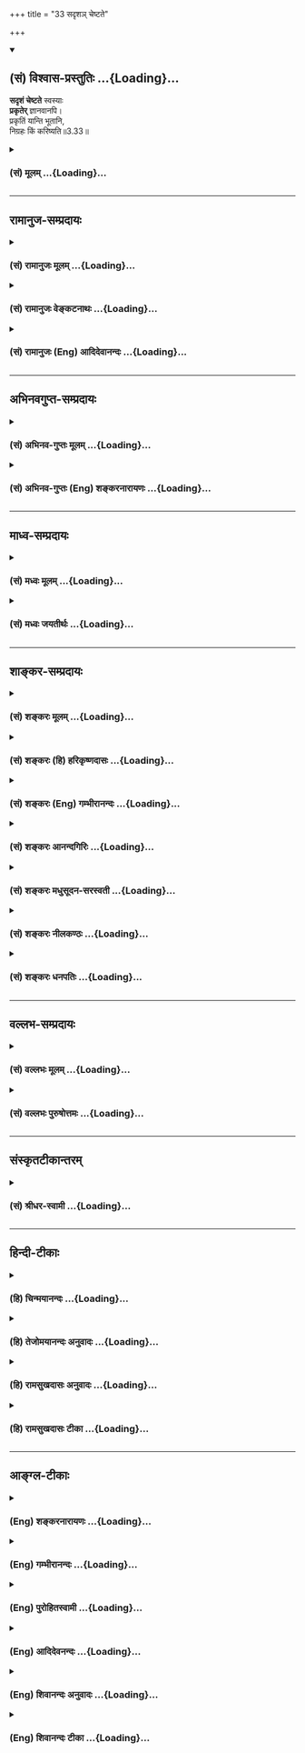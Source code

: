 +++
title = "33 सदृशञ् चेष्टते"

+++
<div class="js_include" newlevelforh1="2" title="(सं) विश्वास-प्रस्तुतिः" unfilled url="/mahAbhAratam/shlokashaH/06-bhIShma-parva/03-bhagavad-gItA-parva/saMskRtam/vishvAsa-prastutiH/03_karma-yogaH/33_sadRsha~n_cheShTa.md">
<details open><summary><h2>(सं) विश्वास-प्रस्तुतिः ...{Loading}...</h2></summary>

**सदृशं चेष्टते** स्वस्याः  
**प्रकृतेर्** ज्ञानवानपि।  
प्रकृतिं यान्ति भूतानि,  
निग्रहः किं करिष्यति॥3.33॥
</details>
</div>
<div class="js_include collapsed" newlevelforh1="3" title="(सं) मूलम्" unfilled url="/mahAbhAratam/shlokashaH/06-bhIShma-parva/03-bhagavad-gItA-parva/saMskRtam/mUlam/03_karma-yogaH/33_sadRsha~n_cheShTa.md">
<details><summary><h3>(सं) मूलम् ...{Loading}...</h3></summary>

सदृशं चेष्टते स्वस्याः प्रकृतेर्ज्ञानवानपि।  
प्रकृतिं यान्ति भूतानि निग्रहः किं करिष्यति।।3.33।।
</details>
</div>


_________________
## रामानुज-सम्प्रदायः
<div class="js_include collapsed" newlevelforh1="3" title="(सं) रामानुजः मूलम्" unfilled url="/mahAbhAratam/shlokashaH/06-bhIShma-parva/03-bhagavad-gItA-parva/saMskRtam/rAmAnujaH/mUlam/03_karma-yogaH/33_sadRsha~n_cheShTa.md">
<details><summary><h3>(सं) रामानुजः मूलम् ...{Loading}...</h3></summary>

।।3.33।। प्रकृतिविविक्तम् ईदृशम् आत्मस्वरूपम् तदेव सर्वदानुसन्धेयम् इति च
शास्त्राणि प्रतिपादयन्ति इति **ज्ञानवान् अपि स्वस्याः प्रकृतेः**
प्राचीनवासनायाः **सदृशं** प्राकृतविषयेषु एव **चेष्टते** कुतः **प्रकृतिं
यान्ति** **भूतानि** अचित्संसृष्टा जन्तवः अनादिकालप्रवृत्तवासनाम् एव
यान्ति तानि वासनानुयायीनि भूतानि शास्त्रकृतो **निग्रहः किं
करिष्यति। प्रकृत्यनुयायित्वप्रकारम् आह**

</details>
</div>
<div class="js_include collapsed" newlevelforh1="3" title="(सं) रामानुजः वेङ्कटनाथः" unfilled url="/mahAbhAratam/shlokashaH/06-bhIShma-parva/03-bhagavad-gItA-parva/saMskRtam/rAmAnujaH/venkaTanAthaH/03_karma-yogaH/33_sadRsha~n_cheShTa.md">
<details><summary><h3>(सं) रामानुजः वेङ्कटनाथः ...{Loading}...</h3></summary>

  
  
।।3.33।। उत्तरप्रघट्टकसङ्गत्यर्थं प्रतिपत्तिसौकर्यार्थं च पूर्वोक्तं
सङ्कलय्य दर्शयति एवमिति। मुक्तानां कर्तृत्वस्य
गुणाधीनत्वाभावात्प्रकृतिसंसर्गिण इत्युक्तम्।
ज्ञानयोगादनादरहेतुभूतदुश्शकत्वादिसमर्थनपरमनन्तरप्रकरणमित्यभिप्रायेणाह
अतः परमिति। नानुतिष्ठन्ति इत्यस्य हेतुरपिसदृशं
इत्यादिनाऽभिप्रेतः। ज्ञानवानपीत्यत्र न तावल्लौकिकज्ञानमात्रमुच्यते तस्य
प्रकृत्यनुकूलत्वप्रवृत्तिविरोधित्वाभावेनापिशब्दानन्वयात्।
नाप्यात्मसाक्षात्कारपर्यन्तं ज्ञानं तस्यामवस्थायां
प्रकृत्यनुवर्तित्वप्रसङ्गाभावात्। अतो यदालम्ब्य ज्ञानयोगे
प्रवर्तितुमुत्सहते तज्ज्ञानमिह विवक्षितम् तच्च शास्त्रजन्यं
यथावस्थितात्मतत्त्वज्ञानमित्यभिप्रायेणाहप्रकृतिविविक्तमिति। ईदृशमिति
यथावस्थितपरशेषत्वादिविशिष्टस्वरूपनिर्देशः। तदेवेति
विषयानुभवव्यवच्छेदः। सर्वदेति आफलावाप्तेरित्यर्थः। स्वस्याः
प्रातिस्विक्या इत्यर्थः। चेतनप्रवृत्तिरूपचेष्टाया असाधारणकारणं हि
रागद्वेषौ तौ चानन्तरश्लोकेऽभिधीयेते तन्मूलं च प्राचीनवासनैव। अतोऽत्र
प्रकृतिशब्देन स्वभावव्यपदेशार्हानादिवासनैव विवक्षितेत्यभिप्रायेणोक्तं
प्राचीनवासनाया इति। सदृशं इत्यनेनाभिप्रेतमानुरूप्यमाह प्राकृतविषयेष्विति
शब्दादिविषयवासनया पुनरपि तत्रैव प्रवर्तत इत्यर्थः। कुत इति।
ज्ञानवांश्चेत् ज्ञानानुरूपं चेष्टताम् कुतः प्रकृत्यनुरूपं चेष्टते
इत्यर्थः। अत्रोत्तरंप्रकृतिं यान्ति भूतानि इति। पुनरुक्तिशङ्कां
परिहरन्नुत्तरत्वं विवृणोति अचिदिति। अचित्संसृष्टा जन्तव इति
भूतशब्दार्थः।
अनादिकालप्रवृत्ताचित्संसर्गकृतापरोक्षाभङ्गुरदेहात्मभ्रमजनितामत्यन्तप्रपञ्चितां
वासनामद्यतनपरोक्षशास्त्रजन्यज्ञानं न सहसैव निरोद्धुं क्षममित्यभिप्रायः।
तदेव विवृणोति तानीति। निग्रह इति नियमनमित्यर्थः। अत्र मम वाऽन्यस्य वेति
निग्रहकर्त्रध्याहारो न युक्तःअनिच्छन्नपि 3।36
इत्यादिप्राकरणिकार्थानुसारेण शास्त्रकृतत्वमेवोचितम्। किं करिष्यतीति न
किञ्चन किञ्चिदपि निरोद्धुं शक्यमित्यर्थः।  
  

</details>
</div>
<div class="js_include collapsed" newlevelforh1="3" title="(सं) रामानुजः (Eng) आदिदेवानन्दः" unfilled url="/mahAbhAratam/shlokashaH/06-bhIShma-parva/03-bhagavad-gItA-parva/saMskRtam/rAmAnujaH/english/AdidevAnandaH/03_karma-yogaH/33_sadRsha~n_cheShTa.md">
<details><summary><h3>(सं) रामानुजः (Eng) आदिदेवानन्दः ...{Loading}...</h3></summary>

3.33 Such and such is the nature of the self, which is different from the Prakrti - this has to be always contemplated upon: thus declare the Sastras. Even a person who knows this, acts in relation to material objects only according to his own nature, i.e., guided by his old subtle impressions. How is this; 'All beings follow their nature.' Beings in conjunction with non-conscient matter, all follow only subtle impressions which have continued to come from time immemorial. What can the control enjoined by Sastras, do to these beings who follow their subtle impressions; Sri Krsna expounds the way by which individuals are overpowered to follow their respective natures:

</details>
</div>


_________________
## अभिनवगुप्त-सम्प्रदायः
<div class="js_include collapsed" newlevelforh1="3" title="(सं) अभिनव-गुप्तः मूलम्" unfilled url="/mahAbhAratam/shlokashaH/06-bhIShma-parva/03-bhagavad-gItA-parva/saMskRtam/abhinava-guptaH/mUlam/03_karma-yogaH/33_sadRsha~n_cheShTa.md">
<details><summary><h3>(सं) अभिनव-गुप्तः मूलम् ...{Loading}...</h3></summary>

।।3.33।। सदृशमिति। योऽपि च ज्ञानी न तस्य व्यवहारे भोजनादौ विपर्यासः
कश्चित्। अपि तु सोऽपि सत्त्वाद्युचितमेव चेष्टते एवमेव जानन्। यतः +++(N
अतः)+++ भूतानां पृथिव्यादीनां प्रकृतौ विलयः आत्मा च अकर्ता नित्यमुक्त इति
कस्य जन्मादिनिग्रहः।

</details>
</div>
<div class="js_include collapsed" newlevelforh1="3" title="(सं) अभिनव-गुप्तः (Eng) शङ्करनारायणः" unfilled url="/mahAbhAratam/shlokashaH/06-bhIShma-parva/03-bhagavad-gItA-parva/saMskRtam/abhinava-guptaH/english/shankaranArAyaNaH/03_karma-yogaH/33_sadRsha~n_cheShTa.md">
<details><summary><h3>(सं) अभिनव-गुप्तः (Eng) शङ्करनारायणः ...{Loading}...</h3></summary>

3.33 Sadrsam etc. There is hardly any difference in the wordly
activities like eating etc., of him who is a man of wisdom. But he too
acts only in conformity to the Sattva, etc., just knowing in this manner
: 'Because the elements like the Earth etc. get absorbed into the
prakrti; and the Self is also a non-doer and ever-freed; therefore the
erradication of birth etc., are for whose sake ;' Then how can there be
bondage at all \[for a man of worldly life\] ; That is as follows, it is
said :

</details>
</div>


_________________
## माध्व-सम्प्रदायः
<div class="js_include collapsed" newlevelforh1="3" title="(सं) मध्वः मूलम्" unfilled url="/mahAbhAratam/shlokashaH/06-bhIShma-parva/03-bhagavad-gItA-parva/saMskRtam/madhvaH/mUlam/03_karma-yogaH/33_sadRsha~n_cheShTa.md">
<details><summary><h3>(सं) मध्वः मूलम् ...{Loading}...</h3></summary>

।।3.33।। एवं चेत्किमिति ते मतं नानुतिष्ठन्ति लोकाः इत्यत आह सदृशमिति।
प्रकृतिः पूर्वसंस्कारः।

</details>
</div>
<div class="js_include collapsed" newlevelforh1="3" title="(सं) मध्वः जयतीर्थः" unfilled url="/mahAbhAratam/shlokashaH/06-bhIShma-parva/03-bhagavad-gItA-parva/saMskRtam/madhvaH/jayatIrthaH/03_karma-yogaH/33_sadRsha~n_cheShTa.md">
<details><summary><h3>(सं) मध्वः जयतीर्थः ...{Loading}...</h3></summary>

।।3.33।। सदृशं इति श्लोकस्य सङ्गतिर्न प्रतीयतेऽतस्तामाह **एवं चेदि**ति।
यदि त्वन्मतानुष्ठाने मोक्षः अन्यथा नाश इत्यर्थः। मूलप्रकृतेरेकत्वात्कथं
स्वस्या इति प्रातिस्विकत्वमुच्यते इत्यत आह **प्रकृति**रिति तत्कार्यौ
रागद्वेषौ उपलक्ष्येते।

</details>
</div>


_________________
## शाङ्कर-सम्प्रदायः
<div class="js_include collapsed" newlevelforh1="3" title="(सं) शङ्करः मूलम्" unfilled url="/mahAbhAratam/shlokashaH/06-bhIShma-parva/03-bhagavad-gItA-parva/saMskRtam/shankaraH/mUlam/03_karma-yogaH/33_sadRsha~n_cheShTa.md">
<details><summary><h3>(सं) शङ्करः मूलम् ...{Loading}...</h3></summary>

।।3.33।। **सदृशम्** अनुरूपं **चेष्टते** चेष्टां करोति। कस्य **स्वस्याः**
स्वकीयायाः **प्रकृतेः**। प्रकृतिर्नाम पूर्वकृतधर्माधर्मादिसंस्कारः
वर्तमानजन्मादौ अभिव्यक्तः सा प्रकृतिः। तस्याः सदृशमेव सर्वो जन्तुः
ज्ञानवानपि चेष्टते किं पुनर्मूर्खः। तस्मात् **प्रकृतिं यान्ति**
अनुगच्छन्ति **भूतानि** प्राणिनः। **निग्रहः** निषेधरूपः **किं करिष्यति**
मम वा अन्यस्य वा।। यदि सर्वो जन्तुः आत्मनः प्रकृतिसदृशमेव चेष्टते न च
प्रकृतिशून्यः कश्चित् अस्ति ततः पुरुषकारस्य विषयानुपपत्तेः
शास्त्रानर्थक्यप्राप्तौ इदमुच्यते

</details>
</div>
<div class="js_include collapsed" newlevelforh1="3" title="(सं) शङ्करः (हि) हरिकृष्णदासः" unfilled url="/mahAbhAratam/shlokashaH/06-bhIShma-parva/03-bhagavad-gItA-parva/saMskRtam/shankaraH/hindI/harikRShNadAsaH/03_karma-yogaH/33_sadRsha~n_cheShTa.md">
<details><summary><h3>(सं) शङ्करः (हि) हरिकृष्णदासः ...{Loading}...</h3></summary>

।।3.33।। तो फिर वे ( लोग ) किस कारणसे आपके मतके अनुसार नहीं चलते दूसरेके
धर्मका अनुष्ठान करते हैं और स्वधर्माचरण नहीं करते आपके प्रतिकूल होकर
आपके शासनको उल्लङ्घन करनेके दोषसे क्यों नहीं डरते इसमें क्या कारण है
इसपर कहते हैं सभी प्राणी एवं ज्ञानवान् भी अपनी प्रकृतिके अनुसार ही
चेष्टा करते हैं अर्थात् जो पूर्वकृत पुण्यपाप आदिका संस्कार वर्तमान
जन्मादिमें प्रकट होता है उसका नाम प्रकृति है उसके अनुसार ज्ञानवान् भी
चेष्टा किया करता है। फिर मूर्खकी तो बात ही क्या है इसलिये सभी प्राणी (
अपनी ) प्रकृति अर्थात् स्वभावकी ओर जा रहे हैं इसमें मेरा या दूसरेका शासन
क्या कर सकता है।

</details>
</div>
<div class="js_include collapsed" newlevelforh1="3" title="(सं) शङ्करः (Eng) गम्भीरानन्दः" unfilled url="/mahAbhAratam/shlokashaH/06-bhIShma-parva/03-bhagavad-gItA-parva/saMskRtam/shankaraH/english/gambhIrAnandaH/03_karma-yogaH/33_sadRsha~n_cheShTa.md">
<details><summary><h3>(सं) शङ्करः (Eng) गम्भीरानन्दः ...{Loading}...</h3></summary>

3.33 Api, even; jnanavan, a man of wisdom-what to speak of a fool!;
cestate, behaves; Sadrsam, according to;-what; svasyah, his own;
prakrteh, nature. Nature means the impressions of virtue, vice, etc.
\[Also, knowledge, desires, and so on.\] acired in the past (lives) and
which become manifest at the commencement of the present life. All
creatures (behave) according to that only. Therefore, bhutani, beings;
yanti, follow; (their) prakrtim, nature. Nigrahah kim karisyati, what
can restraint do, be it from Me or anybody else; If all beings behave
only according to their own nature-and there is none without his
nature-, then, since there arises the contingency of the scriptures
becoming purposeless owing to the absence of any scope for personal
effort, therefore the following is being stated:

</details>
</div>
<div class="js_include collapsed" newlevelforh1="3" title="(सं) शङ्करः आनन्दगिरिः" unfilled url="/mahAbhAratam/shlokashaH/06-bhIShma-parva/03-bhagavad-gItA-parva/saMskRtam/shankaraH/AnandagiriH/03_karma-yogaH/33_sadRsha~n_cheShTa.md">
<details><summary><h3>(सं) शङ्करः आनन्दगिरिः ...{Loading}...</h3></summary>

।।3.33।। भगवन्मतानुवर्तनमन्तरेण परधर्मानुष्ठाने स्वधर्माननुष्ठाने च कारणं
पृच्छति **कस्मादिति।** भगवत्प्रतिकूलत्वमेव तत्र कारणमित्याशङ्क्याह
**तत्प्रतिकूला इति।** राजानुशासनातिक्रमे
दोषदर्शनाद्भगवदनुशासनातिक्रमेऽपि दोषसंभवात्प्रतिकूलत्वं भयकारणमित्यर्थः।
उत्तरत्वेन श्लोकमवतारयति **सदृशमिति।** तत्राहेति। सर्वस्य प्राणिवर्गस्य
प्रकृतिवशवर्तित्वे कैमुतिकन्यायं सूचयति **ज्ञानवानपीति।** सर्वाण्यपि
भूतान्यनिच्छन्त्यपि प्रकृतिसदृशीं चेष्टां गच्छन्तीति निगमयति
**प्रकृतिमिति।** भूतानां प्रकृत्यधीनत्वेऽपि प्रकृतिर्भगवता
निग्राह्येत्याशङ्क्याह **निग्रह इति।** का पुनरियं प्रकृतिर्यदनुसारिणी
भूतानां चेष्टेति पृच्छति **प्रकृतिर्नामेति।** भगवदभिप्रेतां प्रकृतिं
प्रकटयति **पूर्वेति।** आदिशब्देन ज्ञानेच्छादि संगृह्यते। यथोक्तः
संस्कारः स्वशक्त्या प्रवर्तकश्चेत्प्रलयेऽपि प्रवृत्तिः स्यादित्याशङ्क्य
विशिनष्टि **वर्तमानेति।** सर्वो जन्तुरित्युक्तं
विवेकिप्रवृत्तेरतथात्वादित्याशङ्क्यपश्वादिमिश्चाविशेषात् इति
न्यायमनुसरन्नाह **ज्ञानवानिति।** ज्ञानवतामज्ञानवतां च
प्रकृत्यधीनत्वाविशेषे फलितमाह **तस्मादिति।** प्रकृतिं यान्ति
प्रकृतिसदृशीं चेष्टां गच्छन्त्यनिच्छन्त्यपि सर्वाणि भूतानीत्यर्थः।
प्रकृतेर्भगवता तत्तुल्येन वा
केनचिन्निग्रहमाशङ्क्यावतारितचतुर्थपादस्यार्थापेक्षितं पूरयति **मम
वेति।**

</details>
</div>
<div class="js_include collapsed" newlevelforh1="3" title="(सं) शङ्करः मधुसूदन-सरस्वती" unfilled url="/mahAbhAratam/shlokashaH/06-bhIShma-parva/03-bhagavad-gItA-parva/saMskRtam/shankaraH/madhusUdana-sarasvatI/03_karma-yogaH/33_sadRsha~n_cheShTa.md">
<details><summary><h3>(सं) शङ्करः मधुसूदन-सरस्वती ...{Loading}...</h3></summary>

।।3.33।। ननु राज्ञ इव तव शासनातिक्रमे भयं पश्यन्तः कथमसूयन्तस्तव मतं
नानुवर्तन्ते कथं वा सर्वपुरुषार्थसाधने प्रतिकूला भवन्तीत्यत आह
प्रकृतिर्नाम प्राग्जन्मकृतधर्माधर्मज्ञानेच्छादिसंस्कारो
वर्तमानजन्मन्यभिव्यक्तः सर्वतो बलवान्तं विद्याकर्मणी समन्वारभेते
पूर्वप्रज्ञा च इति श्रुतिप्रमाणकः। तस्याः स्वकीयायाः प्रकृतेः
सदृशमनुरूपमेव सर्वो जन्तुर्ज्ञानवान् ब्रह्मविदपिपश्वादिभिश्चाविशेषात्
इतिन्यायात् गुणदोषज्ञानवान्वा चेष्टते किं पुनर्मूर्खः। तस्मात् भूतानि
सर्वे प्राणिनः प्रकृतिं यान्ति अनुवर्तन्ते पुरुषार्थभ्रंशहेतुभूतामपि।
तत्र मम वा राज्ञो वा निग्रहः किं करिष्यति। रागौत्कठ्येन
दुरितान्निवर्तयितुं न शक्नोतीत्यर्थः। महानरकसाधनत्वं ज्ञात्वापि
दुर्वासनाप्राबल्यात्पापेषु प्रवर्तमाना न मच्छासनातिक्रमदोषाद्बिभ्यतीति
भावः।

</details>
</div>
<div class="js_include collapsed" newlevelforh1="3" title="(सं) शङ्करः नीलकण्ठः" unfilled url="/mahAbhAratam/shlokashaH/06-bhIShma-parva/03-bhagavad-gItA-parva/saMskRtam/shankaraH/nIlakaNThaH/03_karma-yogaH/33_sadRsha~n_cheShTa.md">
<details><summary><h3>(सं) शङ्करः नीलकण्ठः ...{Loading}...</h3></summary>

।।3.33।। ननु ते चेत्तव मतं नानुतिष्ठन्ति तर्हि कथं तवान्तर्यामित्वमित्यत
आह **सदृशमिति।** स्वस्याः प्रकृतेः स्वकीयस्य
प्राग्भवीयधर्माधर्मसंस्कारस्य सदृशमनुरूपं ज्ञानवानपि चेष्टते किमु
मूर्खः। पश्वादिभिश्चाविशेषात् इति न्यायात्। तस्मात्प्रकृतिं
यान्त्यनुसरन्ति भूतानि प्राणिनस्तत्र मम वान्यस्य वा निग्रहः किं करिष्यति
न किमपि। अहमपि पूर्वकर्मापेक्षयैव तान्प्रवर्तयामीति भावः।

</details>
</div>
<div class="js_include collapsed" newlevelforh1="3" title="(सं) शङ्करः धनपतिः" unfilled url="/mahAbhAratam/shlokashaH/06-bhIShma-parva/03-bhagavad-gItA-parva/saMskRtam/shankaraH/dhanapatiH/03_karma-yogaH/33_sadRsha~n_cheShTa.md">
<details><summary><h3>(सं) शङ्करः धनपतिः ...{Loading}...</h3></summary>

।।3.33।। ननु कस्मात्त्वत्प्रतिकूलास्त्वच्छासनातिक्रमान्न बिभ्यति त्वदीयं
मतं स्वधर्मं नानुतिष्ठन्ति परधर्मं चानुतिष्ठन्तीति चेत्तत्राह
**सदृशमिति।** ज्ञानवानपिपश्वादिभिश्चाविशेषात् इति न्यायात्
गुणदोषज्ञानवानपीति वा। स्वस्याः प्रकृतेः साच
पूर्वकृतधर्माधर्मादिसंस्कारो वर्तमानजन्मादावभिव्यक्तः तस्याः सदृशमनुरुपं
चेष्टां करोति किं पुनर्मुर्खः। तस्माद्भूतानि प्राणिनः प्रकृतिं
यान्त्यनुगच्छन्ति। निग्रहो निषेधरुपः मम परमेश्वरस्यान्यस्य राज्ञो वा किं
करिष्यति। प्रकृतेः प्राबल्यान्नास्मदादिशासनाद्विभ्यतीति भावः।

</details>
</div>


_________________
## वल्लभ-सम्प्रदायः
<div class="js_include collapsed" newlevelforh1="3" title="(सं) वल्लभः मूलम्" unfilled url="/mahAbhAratam/shlokashaH/06-bhIShma-parva/03-bhagavad-gItA-parva/saMskRtam/vallabhaH/mUlam/03_karma-yogaH/33_sadRsha~n_cheShTa.md">
<details><summary><h3>(सं) वल्लभः मूलम् ...{Loading}...</h3></summary>

।।3.33।। ननु तर्हि सर्वे बुधा महाफलत्वात्त्वन्मतमेव किमिति नानुतिष्ठन्ति
तत्राह सदृशमिति। कैमुत्येनाह ज्ञानवानिति। शास्त्रीयं ज्ञानं सात्विकं
तद्वानपि स्वस्याः परिणतायाः प्रकृतेरनुरूपं चेष्टते। चेष्टायां
प्रकृतिरेवानुगुणहेतुः। प्रकृतिमोहित एवाहमित्यभिज्ञ इति मनुते। न
परोक्तमनुसन्धत्ते किं पुनर्वक्तव्यमज्ञ एवं भवतीति अतो भूतानि सर्वाणि
सात्विकराजसतामसानि स्वभावमनुवर्त्तन्ते वायुं तृणवत्। तत्र निग्रहः
शिक्षणं ऐन्द्रियो वा किं करिष्यति प्रकृतेः प्रबलत्वादित्यर्थः।

</details>
</div>
<div class="js_include collapsed" newlevelforh1="3" title="(सं) वल्लभः पुरुषोत्तमः" unfilled url="/mahAbhAratam/shlokashaH/06-bhIShma-parva/03-bhagavad-gItA-parva/saMskRtam/vallabhaH/puruShottamaH/03_karma-yogaH/33_sadRsha~n_cheShTa.md">
<details><summary><h3>(सं) वल्लभः पुरुषोत्तमः ...{Loading}...</h3></summary>

  
  
।।3.33।। ननु त्वन्मतं विहाय नाशसाधने कथमनुवर्त्तन्ते इत्याशङ्क्याहुः
सदृशमिति। ज्ञानवानपि नरः स्वस्याः प्रकृतेः सदृशं चेष्टते करोति। अत्रायं
भावः प्रकृत्यंशो जीवो न भगवदुक्ते प्रवर्तते तदंशस्वात्। अत एव स्मर्यतेयो
यदंशः स तं भजेत्। माया तु भगवद्दत्तसामर्थ्येन ज्ञानवतोऽपि मोहयति। अत एव
मार्कण्डेयपुराणे दुर्गासप्तशत्यां1।55ज्ञानिनामपि चेतांसि देवी भगवती हि
सा। बलादाकृष्य मोहाय महामाया प्रयच्छति इत्युक्तम्। ननु सत्सङ्गेन
श्रीमद्वाक्येन वा कथं न ते यजन्ति तत्राहुः। भूतानि प्रकृतिं
स्वाधिष्ठानमेव यान्ति। एतदर्थमेव नपुंसकत्वमुक्तम्। निग्रहः सत्सङ्गादीनां
किं करिष्यति अकिञ्चित्करेष्वित्यर्थः।  
  

</details>
</div>


_________________
## संस्कृतटीकान्तरम्
<div class="js_include collapsed" newlevelforh1="3" title="(सं) श्रीधर-स्वामी" unfilled url="/mahAbhAratam/shlokashaH/06-bhIShma-parva/03-bhagavad-gItA-parva/saMskRtam/shrIdhara-svAmI/03_karma-yogaH/33_sadRsha~n_cheShTa.md">
<details><summary><h3>(सं) श्रीधर-स्वामी ...{Loading}...</h3></summary>

।।3.33।। ननु तर्हि महाफलत्वादिन्द्रियाणि निगृह्य निष्कामाः सन्तः सर्वेऽपि
स्वधर्ममेव किं नानुतिष्ठन्ति तत्राह **सदृशमिति।** प्रकृतिः
प्राचीनकर्मसंस्काराधीनस्वभावः स्वस्याः स्वकीयायाः प्रकृतेः स्वभावस्य
सदृशमनुरूपमेव गुणदोषज्ञानवानपि चेष्टते किं पुनर्वक्तव्यमज्ञश्चेष्टत इति।
तस्माद्भूतानि सर्वेऽपि प्राणिनः प्रकृतिं यान्त्यनुवर्तन्ते। एवं सति
इन्द्रियनिग्रहः किं करिष्यति प्रकृतेर्बलिष्ठत्वादित्यर्थः।

</details>
</div>


_________________
## हिन्दी-टीकाः
<div class="js_include collapsed" newlevelforh1="3" title="(हि) चिन्मयानन्दः" unfilled url="/mahAbhAratam/shlokashaH/06-bhIShma-parva/03-bhagavad-gItA-parva/hindI/chinmayAnandaH/03_karma-yogaH/33_sadRsha~n_cheShTa.md">
<details><summary><h3>(हि) चिन्मयानन्दः ...{Loading}...</h3></summary>

।।3.33।। जिस प्रकार के विचारों का चिन्तन हम करते हैं उनसे विचारों की
दिशा निर्धारित होती है और वे स्थायी भाव का रूप लेते हैं इसको ही हमारा
स्वभाव कहा जाता है। किसी समय मनुष्य का स्वभाव उसके मन में उठने वाले
विचारों से निश्चित किया जाता है। यहाँ कहा गया है कि ज्ञानवान् पुरुष भी
अपने स्वभाव के अनुसार ही कार्य करता है। यहाँ ज्ञानवान शब्द का अर्थ है वह
पुरुष जिसने कर्मयोग के सिद्धान्त को भली भाँति समझ लिया है। यद्यपि वह
सिद्धान्त को जानता है तथापि उसे कार्यान्वित करने में कठिनाई आती है
क्योंकि उसका स्वभाव उसके कार्य में बाधा उत्पन्न करता है। पूर्वाजिर्त
वासनाओं के कारण इस सरल से प्रतीत होने वाले सिद्धांत को मनुष्य अपने जीवन
में नहीं उतार पाता। इसका एक मात्र कारण है प्राणिमात्र अपने स्वभाव का
अनुसरण करते हैं। स्वभाव के शक्तिशाली होने पर किसी का निग्रह क्या करेगा
यह अन्तिम वाक्य भगवान् के उपदेश में निराशा का उद्गार नहीं किन्तु उनकी
परिपूर्ण दृष्टि का परिचायक है। वे वस्तु स्थिति से परिचित हैं कि प्रत्येक
व्यक्ति जीवन के उच्च मार्ग पर चलने की क्षमता नहीं रखता। विकास के सोपान
की सबसे निचली सीढ़ी पर खड़े असंख्य मनुष्यों के लिये इस मार्ग का अनुसरण
कदापि सम्भव नहीं क्योंकि विषयों में आसक्ति तथा पाशविक प्रवृत्तियों से वे
इस प्रकार बंधे होते हैं कि उन सबका एकाएक त्याग करना उन सबके लिये सम्भव
नहीं होता। जिस मनुष्य में कर्म के प्रति उत्साह तथा जीवन में कुछ पाने की
महत्त्वाकांक्षा है केवल वही व्यक्ति इस कर्मयोग का आचरण करके स्वयं को
कृतार्थ कर सकता है। भगवान् का यह कथन उनकी विशाल हृदयता एवं सहिष्णुता का
परिचायक है। प्रत्येक व्यक्ति का अपना निजी स्वभाव है यदि उसी के अनुसार
कर्म करने को वह विवश है तो फिर पुरुषार्थ के लिये कोई अवसर ही नहीं रह
जाता। इस कारण यह उपदेश भी निष्प्रयोजन हो जाता है। इस पर भगवान् कहते हैं

</details>
</div>
<div class="js_include collapsed" newlevelforh1="3" title="(हि) तेजोमयानन्दः अनुवादः" unfilled url="/mahAbhAratam/shlokashaH/06-bhIShma-parva/03-bhagavad-gItA-parva/hindI/tejomayAnandaH/anuvAdaH/03_karma-yogaH/33_sadRsha~n_cheShTa.md">
<details><summary><h3>(हि) तेजोमयानन्दः अनुवादः ...{Loading}...</h3></summary>

।।3.33।। ज्ञानवान् पुरुष भी अपनी प्रकृति के अनुसार चेष्टा करता है। सभी
प्राणी अपनी प्रकृति पर ही जाते हैं, फिर इनमें (किसी का) निग्रह क्या
करेगा।।

</details>
</div>
<div class="js_include collapsed" newlevelforh1="3" title="(हि) रामसुखदासः अनुवादः" unfilled url="/mahAbhAratam/shlokashaH/06-bhIShma-parva/03-bhagavad-gItA-parva/hindI/rAmasukhadAsaH/anuvAdaH/03_karma-yogaH/33_sadRsha~n_cheShTa.md">
<details><summary><h3>(हि) रामसुखदासः अनुवादः ...{Loading}...</h3></summary>

।।3.33।। सम्पूर्ण प्राणी प्रकृतिको प्राप्त होते हैं। ज्ञानी महापुरुष भी
अपनी प्रकृतिके अनुसार चेष्टा करता है। फिर इसमें किसीका हठ क्या करेगा;

</details>
</div>
<div class="js_include collapsed" newlevelforh1="3" title="(हि) रामसुखदासः टीका" unfilled url="/mahAbhAratam/shlokashaH/06-bhIShma-parva/03-bhagavad-gItA-parva/hindI/rAmasukhadAsaH/TIkA/03_karma-yogaH/33_sadRsha~n_cheShTa.md">
<details><summary><h3>(हि) रामसुखदासः टीका ...{Loading}...</h3></summary>

।।3.33।।***व्याख्या--** '***प्रकृतिं यान्ति भूतानि'--**जितने भी कर्म
किये जाते हैं, वे स्वभाव अथवा सिद्धान्तको **(टिप्पणी प₀ 174.1)** सामने
रखकर किये जाते हैं। स्वभाव दो प्रकारका होता है-- राग-द्वेषरहित और
राग-द्वेषयुक्त। जैसे, रास्तेमें चलते हुए कोई बोर्ड दिखायी दिया और उसपर
लिखा हुआ पढ़ लिया तो यह पढ़ना न तो राग- द्वेषसे हुआ और न किसी
सिद्धान्तसे, अपितु राग-द्वेषरहित स्वभावसे स्वतः हुआ। किसी मित्रका पत्र
आनेपर उसे रागपूर्वक पढ़ते हैं, और शत्रुका पत्र आनेपर उसे द्वेषपूर्वक
पढ़ते हैं तो यह पढ़ना राग-द्वेषयुक्त स्वभावसे हुआ। गीता, रामायण आदि सत्-
शास्त्रोंको पढ़ना 'सिद्धान्त' से पढ़ना हुआ। मनुष्य-जन्म
परमात्मप्राप्तिके लिये ही है; अतः परमात्मप्राप्तिके उद्देश्यसे कर्म करना
भी सिद्धान्तके अनुसार कर्म करना है। इस प्रकार देखना, सुनना, सूघँना,
स्पर्श करना आदि मात्र क्रियाएँ स्वभाव और सिद्धान्त--दोनोंसे होती हैं।
राग-द्वेषरहित स्वभाव दोषी नहीं होता, प्रत्युत राग-द्वेषयुक्त स्वभाव दोषी
होता है। राग-द्वेषपूर्वक होनेवाली क्रियाएँ मनुष्यको बाँधती हैं; क्योंकि
इनसे स्वभाव अशुद्ध होता है और सिद्धान्तसे होनेवाली क्रियाएँ उद्धार
करनेवाली होती हैं; क्योंकि इनसे स्वभाव शुद्ध होता है। स्वभाव अशुद्ध
होनेके कारण ही संसारसे माने हुए सम्बन्धका विच्छेद नहीं होता। स्वभाव
शुद्ध होनेसे संसारसे माने हुए सम्बन्धकासुगमतापूर्वक विच्छेद हो जाता
है। ज्ञानी महापुरुषके अपने कहलानेवाले शरीरद्वारा स्वतः क्रियाएँ हुआ करती
हैं; क्योंकि उसमें कर्तृत्वाभिमान नहीं होता। परमात्मप्राप्ति चाहनेवाले
साधककी क्रियाएँ सिद्धान्तके अनुसार होती है। जैसे लोभी पुरुष सदा सावधान
रहता है कि कहीं कोई घाटा न लग जाय, ऐसे ही साधक निरन्तर सावधान रहता है कि
कहीं कोई क्रिया राग-द्वेषपूर्वक न हो जाय। ऐसी सावधानी होनेपर साधकका
स्वभाव शीघ्र शुद्ध हो जाता है और परिणाम-स्वरूप वह कर्म-बन्धनसे मुक्त हो
जाता है। यद्यपि क्रियामात्र स्वाभाविक ही प्रकृतिके द्वारा होती है, तथापि
अज्ञानी पुरुष क्रियाओंके साथ अपना सम्बन्ध मानकर अपनेको उन क्रियाओंका
कर्ता मान लेता है (गीता 3। 27)। पदार्थों और क्रियाओंसे अपना सम्बन्ध
माननेके कारण ही राग-द्वेष उत्पन्न होते हैं, जिनसे जन्म-मरणरूप बन्धन होता
है। परन्तु प्रकृतिसे सम्बन्ध न माननेवाला साधक अपनेको सदा अकर्ता ही देखता
है (गीता 13। 29)। स्वभावमें मुख्य दोष प्राकृत पदार्थोंका राग ही है। जबतक
स्वभावमें राग रहता है, तभीतक अशुद्ध कर्म होते हैं। अतः साधकके लिये राग
ही बन्धनका मुख्य कारण है। राग माने हुए 'अहम्' में रहता है और मन, बुद्धि,
इन्द्रियों एवं इन्द्रियोंके विषयोंमें दिखायी देता है। अहम् दो प्रकारका
है 1 चेतनद्वारा जडके साथ माने हुए सम्बन्धसे होनेवाला तादात्म्यरूप
अहम्।  
  
2 जड प्रकृतिका धातुरूप 'अहम्'-- '**महाभूतान्यहंकारः'** (गीता 13। 5)। जड
प्रकृतिके धातुरूप अहम् में कोई दोष नहीं है; क्योंकि यह 'अहम्' मन,
बुद्धि, इन्द्रियों आदिकी तरह एक करण ही है। इसलिये सम्पूर्ण दोष माने हुए
'अहम्' में ही हैं। ज्ञानी महापुरुषमें तादात्म्यरूप 'अहम्' का सर्वथा अभाव
होता है; अतः उसके कहलानेवाले शरीरके द्वारा होनेवाली समस्त क्रियाएँ
प्रकृतिके धातुरूप 'अहम्' से ही होती हैं। वास्तवमें समस्त प्राणियोंकी सब
क्रियाएँ इस धातुरूप 'अहम्' से ही होती हैं, परन्तु जड शरीरको 'मैं' और
'मेरा' माननेवाला अज्ञानी पुरुष उन क्रियाओंको अपनी तथा अपने लिये मान लेता
है और बँध जाता है। कारण कि क्रियाओंको अपनी और अपने लिये माननेसे ही राग
उत्पन्न होता है **(टिप्पणी प₀ 174.2)**।

</details>
</div>


_________________
## आङ्ग्ल-टीकाः
<div class="js_include collapsed" newlevelforh1="3" title="(Eng) शङ्करनारायणः" unfilled url="/mahAbhAratam/shlokashaH/06-bhIShma-parva/03-bhagavad-gItA-parva/english/shankaranArAyaNaH/03_karma-yogaH/33_sadRsha~n_cheShTa.md">
<details><summary><h3>(Eng) शङ्करनारायणः ...{Loading}...</h3></summary>

3.33. Even a man of knowledge acts in conformity to his own Prakrti, the elements go \[back\] to the Prakrti; \[and\] what will the restraint avail ;

</details>
</div>
<div class="js_include collapsed" newlevelforh1="3" title="(Eng) गम्भीरानन्दः" unfilled url="/mahAbhAratam/shlokashaH/06-bhIShma-parva/03-bhagavad-gItA-parva/english/gambhIrAnandaH/03_karma-yogaH/33_sadRsha~n_cheShTa.md">
<details><summary><h3>(Eng) गम्भीरानन्दः ...{Loading}...</h3></summary>

3.33 Even a man of wisdom behaves according to his own nature. Being follow (their) nature. What can restraint do;

</details>
</div>
<div class="js_include collapsed" newlevelforh1="3" title="(Eng) पुरोहितस्वामी" unfilled url="/mahAbhAratam/shlokashaH/06-bhIShma-parva/03-bhagavad-gItA-parva/english/purohitasvAmI/03_karma-yogaH/33_sadRsha~n_cheShTa.md">
<details><summary><h3>(Eng) पुरोहितस्वामी ...{Loading}...</h3></summary>

3.33 Even the wise man acts in character with his nature; indeed, all creatures act according to their natures. What is the use of compulsion then;

</details>
</div>
<div class="js_include collapsed" newlevelforh1="3" title="(Eng) आदिदेवनन्दः" unfilled url="/mahAbhAratam/shlokashaH/06-bhIShma-parva/03-bhagavad-gItA-parva/english/AdidevanandaH/03_karma-yogaH/33_sadRsha~n_cheShTa.md">
<details><summary><h3>(Eng) आदिदेवनन्दः ...{Loading}...</h3></summary>

3.33 Even the man of knowledge acts according to his nature; all beings follow their nature. What will repression do;

</details>
</div>
<div class="js_include collapsed" newlevelforh1="3" title="(Eng) शिवानन्दः अनुवादः" unfilled url="/mahAbhAratam/shlokashaH/06-bhIShma-parva/03-bhagavad-gItA-parva/english/shivAnandaH/anuvAdaH/03_karma-yogaH/33_sadRsha~n_cheShTa.md">
<details><summary><h3>(Eng) शिवानन्दः अनुवादः ...{Loading}...</h3></summary>

3.33 Even a wise man acts in accordance with his own nature; beings will follow Nature; what can restraint do;

</details>
</div>
<div class="js_include collapsed" newlevelforh1="3" title="(Eng) शिवानन्दः टीका" unfilled url="/mahAbhAratam/shlokashaH/06-bhIShma-parva/03-bhagavad-gItA-parva/english/shivAnandaH/TIkA/03_karma-yogaH/33_sadRsha~n_cheShTa.md">
<details><summary><h3>(Eng) शिवानन्दः टीका ...{Loading}...</h3></summary>

3.33 सदृशम् in accordance; चेष्टते acts; स्वस्याः of his own; प्रकृतेः
of nature; ज्ञानवान् a wise man; अपि even; प्रकृतिम् to nature; यान्ति
follow; भूतानि beings; निग्रहः restraint; किम् what; करिष्यति will do.Commentary He who reads this verse will come to the conclusion that there is no scope for mans personal exertion. It is not so. Read the following verse. It clearly indicates that man can coner Nature if he rises above the sway of RagaDvesha (love and hatred).The passionate and ignorant man only comes under the sway of his natural propensities; and his lower nature. He cannot have any restraint over the senses and the two currents of likes and dislikes. The seeker after Truth who is endowed with the four means; and who is constantly practising meditation can easily control Nature. (Cf.II.60V.14XVIII.59).

</details>
</div>
